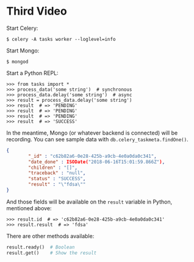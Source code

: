# Third Video

Start Celery:

```
$ celery -A tasks worker --loglevel=info
```

Start Mongo:

```
$ mongod
```

Start a Python REPL:

```
>>> from tasks import *
>>> process_data('some string')  # synchronous
>>> process_data.delay('some string')  # async
>>> result = process_data.delay('some string')
>>> result  # => 'PENDING'
>>> result  # => 'PENDING'
>>> result  # => 'PENDING'
>>> result  # => 'SUCCESS'
```

In the meantime, Mongo (or whatever backend is connected) will be recording. You can see sample data with `db.celery_taskmeta.findOne()`.

```json
{
        "_id" : "c62b82a6-0e28-425b-a9cb-4e0a0da0c341",
        "date_done" : ISODate("2018-06-16T15:01:59.866Z"),
        "children" : "[]",
        "traceback" : "null",
        "status" : "SUCCESS",
        "result" : "\"fdsa\""
}
```

And those fields will be available on the `result` variable in Python, mentioned above:

```
>>> result.id  # => 'c62b82a6-0e28-425b-a9cb-4e0a0da0c341'
>>> result.result  # => 'fdsa'
```

There are other methods available:

```python
result.ready()  # Boolean
result.get()    # Show the result
```
